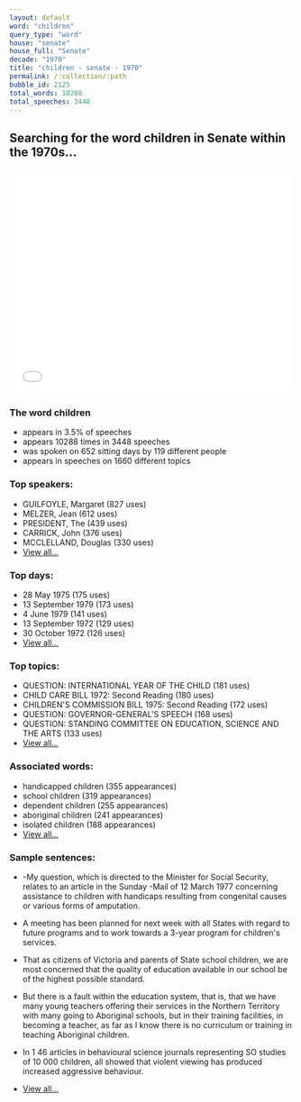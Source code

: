 ```yaml
---
layout: default
word: "children"
query_type: "word"
house: "senate"
house_full: "Senate"
decade: "1970"
title: "children - senate - 1970"
permalink: /:collection/:path
bubble_id: 2125
total_words: 10288
total_speeches: 3448
---
```



## Searching for the word **children** in Senate within the 1970s...

<iframe width="100%" height="400" frameborder="0" scrolling="no" src="//plot.ly/~wragge/2125.embed"></iframe>

### The word **children**

* appears in 3.5% of speeches
* appears 10288 times in 3448 speeches
* was spoken on 652 sitting days by 119 different people
* appears in speeches on 1660 different topics

### Top speakers:

* GUILFOYLE, Margaret (827 uses)
* MELZER, Jean (612 uses)
* PRESIDENT, The (439 uses)
* CARRICK, John (376 uses)
* MCCLELLAND, Douglas (330 uses)
* [View all...](speakers/)


### Top days:

* 28 May 1975 (175 uses)
* 13 September 1979 (173 uses)
* 4 June 1979 (141 uses)
* 13 September 1972 (129 uses)
* 30 October 1972 (126 uses)
* [View all...](days/)


### Top topics:

* QUESTION: INTERNATIONAL YEAR OF THE CHILD (181 uses)
* CHILD CARE BILL 1972: Second Reading (180 uses)
* CHILDREN'S COMMISSION BILL 1975: Second Reading (172 uses)
* QUESTION: GOVERNOR-GENERAL'S SPEECH (168 uses)
* QUESTION: STANDING COMMITTEE ON EDUCATION, SCIENCE AND THE ARTS (133 uses)
* [View all...](topics/)


### Associated words:

* handicapped children (355 appearances)
* school children (319 appearances)
* dependent children (255 appearances)
* aboriginal children (241 appearances)
* isolated children (188 appearances)
* [View all...](collocations/)


### Sample sentences:

* -My question, which is directed to the Minister for Social Security, relates to an article in the  Sunday -Mail  of 12 March 1977 concerning assistance to <span class="highlight">children</span> with handicaps resulting from congenital causes or various forms of amputation.

* A meeting has been planned for next week with all States with regard to future programs and to work towards a 3-year program for <span class="highlight">children</span>'s services.

* That as citizens of Victoria and parents of State school <span class="highlight">children</span>, we are most concerned that the quality of education available in our school be of the highest possible standard.

* But there is a fault within the education system, that is, that we have many young teachers offering their services in the Northern Territory with many going to Aboriginal schools, but in their training facilities, in becoming a teacher, as far as I know there is no curriculum or training in teaching Aboriginal <span class="highlight">children</span>.

* In 1 46 articles in behavioural science journals representing SO studies of 10 000 <span class="highlight">children</span>, all showed that violent viewing has produced increased aggressive behaviour.

* [View all...](contexts/)
